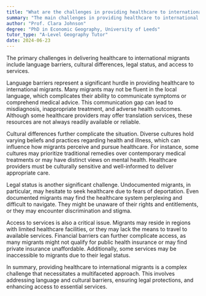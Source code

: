 ```yaml
---
title: "What are the challenges in providing healthcare to international migrants?"
summary: "The main challenges in providing healthcare to international migrants include language barriers, cultural differences, legal status, and access to services."
author: "Prof. Clara Johnson"
degree: "PhD in Economic Geography, University of Leeds"
tutor_type: "A-Level Geography Tutor"
date: 2024-06-23
---
```


The primary challenges in delivering healthcare to international migrants include language barriers, cultural differences, legal status, and access to services.

Language barriers represent a significant hurdle in providing healthcare to international migrants. Many migrants may not be fluent in the local language, which complicates their ability to communicate symptoms or comprehend medical advice. This communication gap can lead to misdiagnosis, inappropriate treatment, and adverse health outcomes. Although some healthcare providers may offer translation services, these resources are not always readily available or reliable.

Cultural differences further complicate the situation. Diverse cultures hold varying beliefs and practices regarding health and illness, which can influence how migrants perceive and pursue healthcare. For instance, some cultures may prioritize traditional remedies over contemporary medical treatments or may have distinct views on mental health. Healthcare providers must be culturally sensitive and well-informed to deliver appropriate care.

Legal status is another significant challenge. Undocumented migrants, in particular, may hesitate to seek healthcare due to fears of deportation. Even documented migrants may find the healthcare system perplexing and difficult to navigate. They might be unaware of their rights and entitlements, or they may encounter discrimination and stigma.

Access to services is also a critical issue. Migrants may reside in regions with limited healthcare facilities, or they may lack the means to travel to available services. Financial barriers can further complicate access, as many migrants might not qualify for public health insurance or may find private insurance unaffordable. Additionally, some services may be inaccessible to migrants due to their legal status.

In summary, providing healthcare to international migrants is a complex challenge that necessitates a multifaceted approach. This involves addressing language and cultural barriers, ensuring legal protections, and enhancing access to essential services.
    